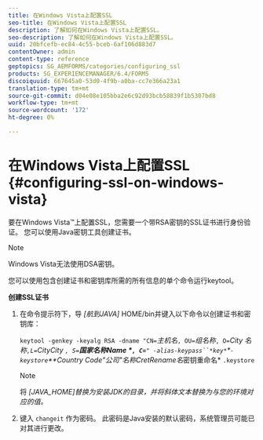 ```yaml
---
title: 在Windows Vista上配置SSL
seo-title: 在Windows Vista上配置SSL
description: 了解如何在Windows Vista上配置SSL。
seo-description: 了解如何在Windows Vista上配置SSL。
uuid: 20bfcefb-ec84-4c55-bceb-6af106d883d7
contentOwner: admin
content-type: reference
geptopics: SG_AEMFORMS/categories/configuring_ssl
products: SG_EXPERIENCEMANAGER/6.4/FORMS
discoiquuid: 667645a0-53d0-4f9b-a0ba-cc7e366a23a1
translation-type: tm+mt
source-git-commit: d04e08e105bba2e6c92d93bcb58839f1b5307bd8
workflow-type: tm+mt
source-wordcount: '172'
ht-degree: 0%

---
```



# 在Windows Vista上配置SSL {#configuring-ssl-on-windows-vista}

要在Windows Vista™上配置SSL，您需要一个带RSA密钥的SSL证书进行身份验证。 您可以使用Java密钥工具创建证书。

>[!NOTE]
>
>Windows Vista无法使用DSA密钥。

您可以使用包含创建证书和密钥库所需的所有信息的单个命令运行keytool。

**创建SSL证书**

1. 在命令提示符下，导 *[航到JAVA]* HOME/bin并键入以下命令以创建证书和密钥库：

   `keytool -genkey -keyalg RSA -dname "CN=`*主机名&#x200B;*`, OU=`*组名称*`, O=`*City *名称`,L=`*City****City `, S=`***国家名称Name *`, C=`**`" -alias`**`-keypass``*key*`**`-keystore`**Country Code&quot;公司&quot;名称CretRename名*密钥重命名* `.keystore`

   >[!NOTE]
   >
   >将 *[JAVA_HOME]替换为安装JDK的目录，并将斜体文本替换为与您的环境对应的值。*

1. 键入 `changeit` 作为密码。 此密码是Java安装的默认密码，系统管理员可能已对其进行更改。

